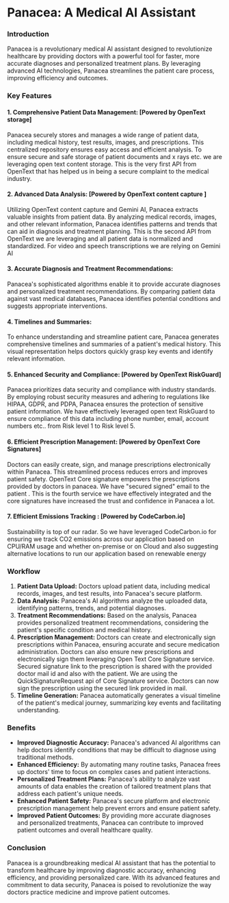 # Panacea: A Medical AI Assistant

### **Introduction**

Panacea is a revolutionary medical AI assistant designed to revolutionize healthcare by providing doctors with a powerful tool for faster, more accurate diagnoses and personalized treatment plans. By leveraging advanced AI technologies, Panacea streamlines the patient care process, improving efficiency and outcomes.

### **Key Features**

#### **1. Comprehensive Patient Data Management: [Powered by OpenText storage]** 
Panacea securely stores and manages a wide range of patient data, including medical history, test results, images, and prescriptions. This centralized repository ensures easy access and efficient analysis. To ensure secure and safe storage of patient documents and x rays etc. we are leveraging open text content storage. This is the very first API from OpenText that has helped us in being a secure complaint to the medical industry.
####  **2. Advanced Data Analysis: [Powered by OpenText content capture ]** 
Utilizing OpenText content capture and Gemini AI, Panacea extracts valuable insights from patient data. By analyzing medical records, images, and other relevant information, Panacea identifies patterns and trends that can aid in diagnosis and treatment planning. This is the second API from OpenText we are leveraging and all patient data is normalized and standardized. For video and speech transcriptions we are relying on Gemini AI
####  **3. Accurate Diagnosis and Treatment Recommendations:** 
Panacea's sophisticated algorithms enable it to provide accurate diagnoses and personalized treatment recommendations. By comparing patient data against vast medical databases, Panacea identifies potential conditions and suggests appropriate interventions.
####  **4. Timelines and Summaries:** 
To enhance understanding and streamline patient care, Panacea generates comprehensive timelines and summaries of a patient's medical history. This visual representation helps doctors quickly grasp key events and identify relevant information.
####  **5. Enhanced Security and Compliance: [Powered by OpenText RiskGuard]** 
Panacea prioritizes data security and compliance with industry standards. By employing robust security measures and adhering to regulations like HIPAA, GDPR, and PDPA, Panacea ensures the protection of sensitive patient information. We have effectively leveraged open text RiskGuard to ensure compliance of this data including phone number, email, account numbers etc.. from Risk level 1 to Risk level 5.
####  **6. Efficient Prescription Management: [Powered by OpenText Core Signatures]** 
Doctors can easily create, sign, and manage prescriptions electronically within Panacea. This streamlined process reduces errors and improves patient safety. OpenText Core signature empowers the prescriptions provided by doctors in panacea. We have "secured  signed" email to the patient . This is the fourth service we have effectively integrated and the core signatures have increased the trust and confidence in Panacea a lot.
####  **7. Efficient Emissions Tracking : [Powered by CodeCarbon.io]** 
Sustainability is top of our radar. So we have leveraged CodeCarbon.io for ensuring we track CO2 emissions across our application based on CPU/RAM usage and whether on-premise or on Cloud and also suggesting alternative locations to run our application based on renewable energy

### **Workflow**

1. **Patient Data Upload:** Doctors upload patient data, including medical records, images, and test results, into Panacea's secure platform.
2. **Data Analysis:** Panacea's AI algorithms analyze the uploaded data, identifying patterns, trends, and potential diagnoses.
3. **Treatment Recommendations:** Based on the analysis, Panacea provides personalized treatment recommendations, considering the patient's specific condition and medical history.
4. **Prescription Management:** Doctors can create and electronically sign prescriptions within Panacea, ensuring accurate and secure medication administration. Doctors can also ensure new prescriptions and electronically sign them leveraging Open Text Core Signature service. Secured signature link to the prescription is shared with the provided doctor mail id and also with the patient. We are using the QuickSignatureRequest api of Core Signature service. Doctors can now sign the prescription using the secured link provided in mail.
5. **Timeline Generation:** Panacea automatically generates a visual timeline of the patient's medical journey, summarizing key events and facilitating understanding. 

### **Benefits**

* **Improved Diagnostic Accuracy:** Panacea's advanced AI algorithms can help doctors identify conditions that may be difficult to diagnose using traditional methods.
* **Enhanced Efficiency:** By automating many routine tasks, Panacea frees up doctors' time to focus on complex cases and patient interactions.
* **Personalized Treatment Plans:** Panacea's ability to analyze vast amounts of data enables the creation of tailored treatment plans that address each patient's unique needs.
* **Enhanced Patient Safety:** Panacea's secure platform and electronic prescription management help prevent errors and ensure patient safety.
* **Improved Patient Outcomes:** By providing more accurate diagnoses and personalized treatments, Panacea can contribute to improved patient outcomes and overall healthcare quality.

### **Conclusion**

Panacea is a groundbreaking medical AI assistant that has the potential to transform healthcare by improving diagnostic accuracy, enhancing efficiency, and providing personalized care. With its advanced features and commitment to data security, Panacea is poised to revolutionize the way doctors practice medicine and improve patient outcomes.
